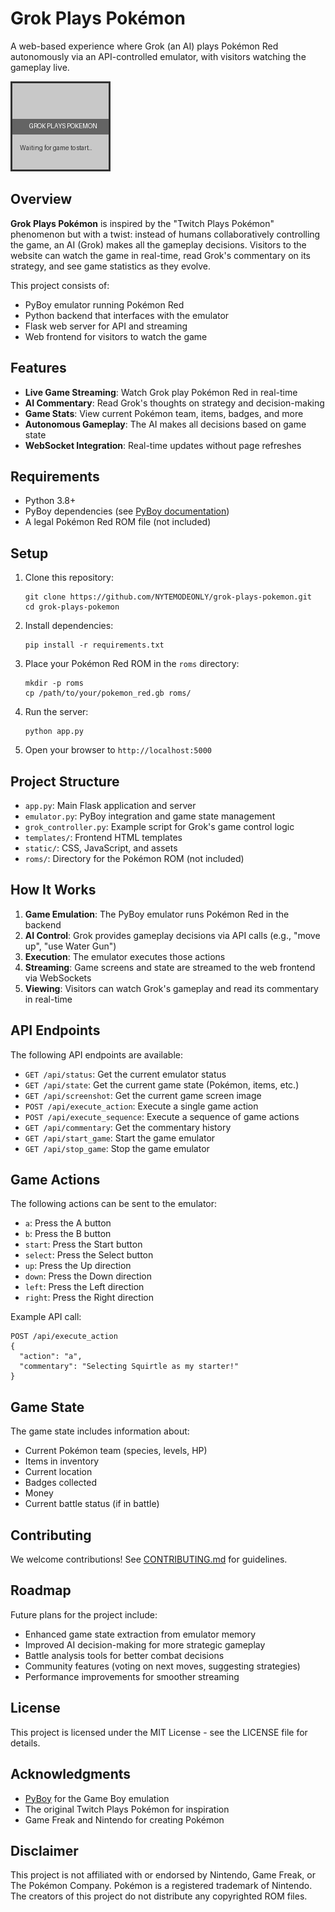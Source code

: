 # Grok Plays Pokémon

A web-based experience where Grok (an AI) plays Pokémon Red autonomously via an API-controlled emulator, with visitors watching the gameplay live.

![Grok Plays Pokémon Screenshot](static/img/loading.png)

## Overview

**Grok Plays Pokémon** is inspired by the "Twitch Plays Pokémon" phenomenon but with a twist: instead of humans collaboratively controlling the game, an AI (Grok) makes all the gameplay decisions. Visitors to the website can watch the game in real-time, read Grok's commentary on its strategy, and see game statistics as they evolve.

This project consists of:
- PyBoy emulator running Pokémon Red
- Python backend that interfaces with the emulator
- Flask web server for API and streaming
- Web frontend for visitors to watch the game

## Features

- **Live Game Streaming**: Watch Grok play Pokémon Red in real-time
- **AI Commentary**: Read Grok's thoughts on strategy and decision-making
- **Game Stats**: View current Pokémon team, items, badges, and more
- **Autonomous Gameplay**: The AI makes all decisions based on game state
- **WebSocket Integration**: Real-time updates without page refreshes

## Requirements

- Python 3.8+
- PyBoy dependencies (see [PyBoy documentation](https://github.com/Baekalfen/PyBoy))
- A legal Pokémon Red ROM file (not included)

## Setup

1. Clone this repository:
   ```
   git clone https://github.com/NYTEMODEONLY/grok-plays-pokemon.git
   cd grok-plays-pokemon
   ```

2. Install dependencies:
   ```
   pip install -r requirements.txt
   ```

3. Place your Pokémon Red ROM in the `roms` directory:
   ```
   mkdir -p roms
   cp /path/to/your/pokemon_red.gb roms/
   ```

4. Run the server:
   ```
   python app.py
   ```

5. Open your browser to `http://localhost:5000`

## Project Structure

- `app.py`: Main Flask application and server
- `emulator.py`: PyBoy integration and game state management
- `grok_controller.py`: Example script for Grok's game control logic
- `templates/`: Frontend HTML templates
- `static/`: CSS, JavaScript, and assets
- `roms/`: Directory for the Pokémon ROM (not included)

## How It Works

1. **Game Emulation**: The PyBoy emulator runs Pokémon Red in the backend
2. **AI Control**: Grok provides gameplay decisions via API calls (e.g., "move up", "use Water Gun")
3. **Execution**: The emulator executes those actions
4. **Streaming**: Game screens and state are streamed to the web frontend via WebSockets
5. **Viewing**: Visitors can watch Grok's gameplay and read its commentary in real-time

## API Endpoints

The following API endpoints are available:

- `GET /api/status`: Get the current emulator status
- `GET /api/state`: Get the current game state (Pokémon, items, etc.)
- `GET /api/screenshot`: Get the current game screen image
- `POST /api/execute_action`: Execute a single game action
- `POST /api/execute_sequence`: Execute a sequence of game actions
- `GET /api/commentary`: Get the commentary history
- `GET /api/start_game`: Start the game emulator
- `GET /api/stop_game`: Stop the game emulator

## Game Actions

The following actions can be sent to the emulator:

- `a`: Press the A button
- `b`: Press the B button
- `start`: Press the Start button
- `select`: Press the Select button
- `up`: Press the Up direction
- `down`: Press the Down direction
- `left`: Press the Left direction
- `right`: Press the Right direction

Example API call:
```
POST /api/execute_action
{
  "action": "a",
  "commentary": "Selecting Squirtle as my starter!"
}
```

## Game State

The game state includes information about:

- Current Pokémon team (species, levels, HP)
- Items in inventory
- Current location
- Badges collected
- Money
- Current battle status (if in battle)

## Contributing

We welcome contributions! See [CONTRIBUTING.md](CONTRIBUTING.md) for guidelines.

## Roadmap

Future plans for the project include:

- Enhanced game state extraction from emulator memory
- Improved AI decision-making for more strategic gameplay
- Battle analysis tools for better combat decisions
- Community features (voting on next moves, suggesting strategies)
- Performance improvements for smoother streaming

## License

This project is licensed under the MIT License - see the LICENSE file for details.

## Acknowledgments

- [PyBoy](https://github.com/Baekalfen/PyBoy) for the Game Boy emulation
- The original Twitch Plays Pokémon for inspiration
- Game Freak and Nintendo for creating Pokémon

## Disclaimer

This project is not affiliated with or endorsed by Nintendo, Game Freak, or The Pokémon Company. Pokémon is a registered trademark of Nintendo. The creators of this project do not distribute any copyrighted ROM files. 